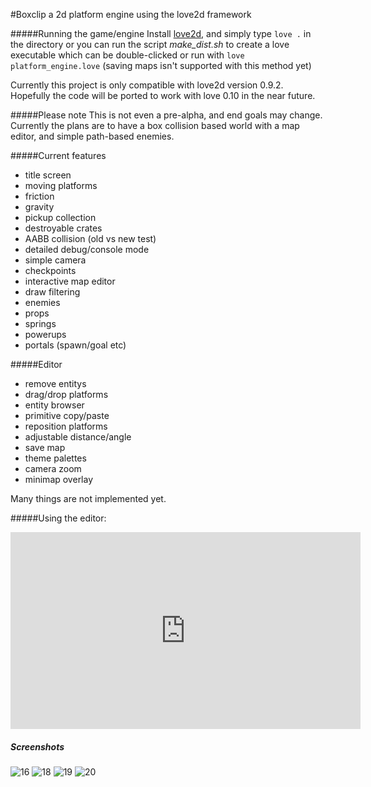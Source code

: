 #Boxclip
a 2d platform engine using the love2d framework

#####Running the game/engine
Install [love2d](https://love2d.org/), and simply type
`love .` in the directory or you can run the script *make_dist.sh* to create a love executable which can be double-clicked or run with `love platform_engine.love` (saving maps isn't supported with this method yet)

Currently this project is only compatible with love2d version 0.9.2. Hopefully the code will be ported to work with love 0.10 in the near future.

#####Please note
This is not even a pre-alpha, and end goals may change. Currently the plans are to have a box collision based world with a map editor, and simple path-based enemies.

#####Current features
* title screen
* moving platforms
* friction
* gravity
* pickup collection
* destroyable crates
* AABB collision (old vs new test)
* detailed debug/console mode
* simple camera
* checkpoints
* interactive map editor
* draw filtering
* enemies
* props
* springs
* powerups
* portals (spawn/goal etc)

#####Editor
* remove entitys
* drag/drop platforms
* entity browser
* primitive copy/paste
* reposition platforms
* adjustable distance/angle
* save map
* theme palettes
* camera zoom
* minimap overlay

Many things are not implemented yet.

#####Using the editor:
<iframe width="560" height="315" src="https://www.youtube.com/embed/NiMqQbY2wIY" frameborder="0" allowfullscreen></iframe>

##### Screenshots

![16](https://cloud.githubusercontent.com/assets/1535179/11330843/2668982e-91aa-11e5-9748-b048a71af86f.png)
![18](https://cloud.githubusercontent.com/assets/1535179/11330845/266903fe-91aa-11e5-8e44-7e71e19c4ca7.png)
![19](https://cloud.githubusercontent.com/assets/1535179/11330846/266a446c-91aa-11e5-824e-1f86ea3c8961.png)
![20](https://cloud.githubusercontent.com/assets/1535179/11330844/2669064c-91aa-11e5-834c-2f886846b531.png)
